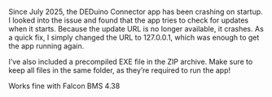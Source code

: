 Since July 2025, the DEDuino Connector app has been crashing on startup. I looked into the issue and found that the app tries to check for updates when it starts. Because the update URL is no longer available, it crashes. As a quick fix, I simply changed the URL to 127.0.0.1, which was enough to get the app running again.

I’ve also included a precompiled EXE file in the ZIP archive. Make sure to keep all files in the same folder, as they’re required to run the app!

Works fine with Falcon BMS 4.38
